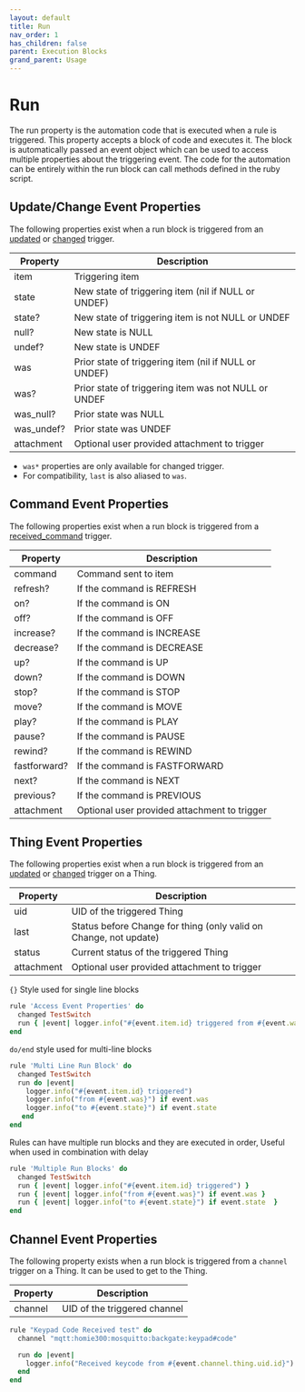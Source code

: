 ```yaml
---
layout: default
title: Run
nav_order: 1
has_children: false
parent: Execution Blocks
grand_parent: Usage
---
```


# Run

The run property is the automation code that is executed when a rule is triggered. This property accepts a block of code and executes it. The block is automatically passed an event object which can be used to access multiple properties about the triggering event. The code for the automation can be entirely within the run block can call methods defined in the ruby script.

## Update/Change Event Properties

The following properties exist when a run block is triggered from an [updated](#updated) or [changed](#changed) trigger.

| Property   | Description                                           |
| ---------- | ----------------------------------------------------- |
| item       | Triggering item                                       |
| state      | New state of triggering item (nil if NULL or UNDEF)   |
| state?     | New state of triggering item is not NULL or UNDEF     |
| null?      | New state is NULL                                     |
| undef?     | New state is UNDEF                                    |
| was        | Prior state of triggering item (nil if NULL or UNDEF) |
| was?       | Prior state of triggering item was not NULL or UNDEF  |
| was_null?  | Prior state was NULL                                  |
| was_undef? | Prior state was UNDEF                                 |
| attachment | Optional user provided attachment to trigger          |

- `was*` properties are only available for changed trigger.
- For compatibility, `last` is also aliased to `was`.

## Command Event Properties

The following properties exist when a run block is triggered from a [received_command](#received_command) trigger.

| Property     | Description                                  |
| ------------ | -------------------------------------------- |
| command      | Command sent to item                         |
| refresh?     | If the command is REFRESH                    |
| on?          | If the command is ON                         |
| off?         | If the command is OFF                        |
| increase?    | If the command is INCREASE                   |
| decrease?    | If the command is DECREASE                   |
| up?          | If the command is UP                         |
| down?        | If the command is DOWN                       |
| stop?        | If the command is STOP                       |
| move?        | If the command is MOVE                       |
| play?        | If the command is PLAY                       |
| pause?       | If the command is PAUSE                      |
| rewind?      | If the command is REWIND                     |
| fastforward? | If the command is FASTFORWARD                |
| next?        | If the command is NEXT                       |
| previous?    | If the command is PREVIOUS                   |
| attachment   | Optional user provided attachment to trigger |

## Thing Event Properties

The following properties exist when a run block is triggered from an [updated](#updated) or [changed](#changed) trigger on a Thing.

| Property   | Description                                                       |
| ---------- | ----------------------------------------------------------------- |
| uid        | UID of the triggered Thing                                        |
| last       | Status before Change for thing (only valid on Change, not update) |
| status     | Current status of the triggered Thing                             |
| attachment | Optional user provided attachment to trigger                      |

`{}` Style used for single line blocks

```ruby
rule 'Access Event Properties' do
  changed TestSwitch
  run { |event| logger.info("#{event.item.id} triggered from #{event.was} to #{event.state}") }
end
```

`do/end` style used for multi-line blocks

```ruby
rule 'Multi Line Run Block' do
  changed TestSwitch
  run do |event|
    logger.info("#{event.item.id} triggered")
    logger.info("from #{event.was}") if event.was
    logger.info("to #{event.state}") if event.state
   end
end
```

Rules can have multiple run blocks and they are executed in order, Useful when used in combination with delay

```ruby
rule 'Multiple Run Blocks' do
  changed TestSwitch
  run { |event| logger.info("#{event.item.id} triggered") }
  run { |event| logger.info("from #{event.was}") if event.was }
  run { |event| logger.info("to #{event.state}") if event.state  }
end

```

## Channel Event Properties

The following property exists when a run block is triggered from a `channel` trigger on a Thing.
It can be used to get to the Thing.

| Property | Description                  |
| -------- | ---------------------------- |
| channel  | UID of the triggered channel |

```ruby
rule "Keypad Code Received test" do
  channel "mqtt:homie300:mosquitto:backgate:keypad#code"

  run do |event|
    logger.info("Received keycode from #{event.channel.thing.uid.id}")
  end
end
```

